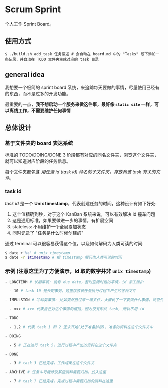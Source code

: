 # Scrum Sprint

个人工作 Sprint Board。

## 使用方式

```console
$ ./build.sh add_task 任务描述 # 会自动在 board.md 中的 "Tasks" 段下添加一条记录，并自动在 TODO 文件夹生成对应的 task 目录
```

## general idea

我想要一个极简的 sprint board 系统，来追踪每天要做的事情，尽量使用已经有的东西，而不是过多的开发功能。

最重要的一点，**我不想启动一个服务来做这件事，最好像 `static site` 一样，可以离线工作，不需要维护任何事情**

## 总体设计

### 基于文件夹的 board 表达系统

标准的 TODO/DOING/DONE 3 阶段都有对应的同名文件夹，浏览这个文件夹，就可以知道对应阶段的任务信息。

每个文件夹都包含 _用任务 id (task id) 命名的子文件夹，存放和该 task 有关的文件_。

### task id

_task id_ 是一个 **Unix timestamp**，代表创建任务的时间，这种设计有如下好处:

1. 这个值精确到秒，对于这个 KanBan 系统来说，可以有效解决 id 撞车问题
2. 这是通用标准，如果要做进一步的事情，有扩展空间
3. stateless: 不用维护一个全局累加状态
4. 同时记录了 "任务是什么时候创建的"

通过 terminal 可以很容易获得这个值，以及如何解码为人类可读的时间:

```bash
$ date +'%s' # unix timestamp
$ date -r $timestamp # 把 timestamp 解码为人类可读的时间
```

### 示例 (注意这里为了方便演示，id 取的数字并非 `unix timestamp`)

```bash
- LONGTERM # 长期事项: 没有 due date，暂时空闲时做的事情，id 手工维护

  - 10 # task 10 是长期事务，这里存放该任务执行过程中产生的各种文件

- IMPULSION # 冲动类事情: 比如突然扔过来一堆文件，大概说了一下要做什么事情，或说先看看，熟悉情况。事件特点是需求描述模糊，前置条件也不满足，未达到可以落地做的程度

  - xxx # xxx 代表自己对这个事情的概括，因为没有形成 task, 所以不用 id

- TODO

  - 1,2 # 代表 task 1 和 2 还未开始(处于准备阶段)，准备的资料在这个文件夹中

- DOING

  - 5 # 正在进行 task 5，进行过程中产出的资料在这个文件夹

- DONE

  - 3 # task 3 已经完成，工作成果在这个文件夹

- ARCHIVE # 任务中可能涉及某些资料需要归档，放入这里

  - 7 # task 7 已经完成，完成过程中需要归档的资料在这里
```
